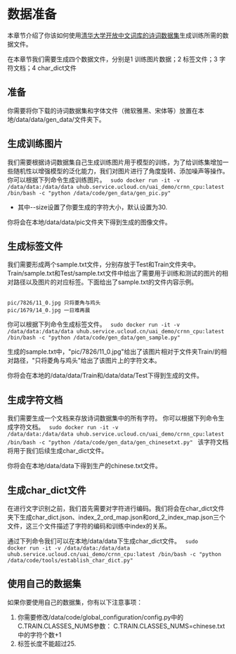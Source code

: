 

# 数据准备
本章节介绍了你该如何使用[清华大学开放中文词库的诗词数据集](http://thuocl.thunlp.org/)生成训练所需的数据文件。

在本章节我们需要生成四个数据文件，分别是1 训练图片数据；2 标签文件；3 字符文档；4 char_dict文件

## 准备
你需要将你下载的诗词数据集和字体文件（微软雅黑、宋体等）放置在本地/data/data/gen_data/文件夹下。

## 生成训练图片
我们需要根据诗词数据集自己生成训练图片用于模型的训练，为了给训练集增加一些随机性以增强模型的泛化能力，我们对图片进行了角度旋转、添加噪声等操作。
你可以根据下列命令生成训练图片。
<code>
sudo docker run -it -v /data/data:/data/data uhub.service.ucloud.cn/uai_demo/crnn_cpu:latest /bin/bash -c "python /data/code/gen_data/gen_pic.py"
</code>

  * 其中--size设置了你要生成的字符大小，默认设置为30.

你将会在本地/data/data/pic文件夹下得到生成的图像文件。
## 生成标签文件
我们需要形成两个sample.txt文件，分别存放于Test和Train文件夹中。Train/sample.txt和Test/sample.txt文件中给出了需要用于训练和测试的图片的相对路径以及图片的对应标签。下面给出了sample.txt的文件内容示例。

<code>
pic/7826/11_0.jpg 只将菱角与鸡头
pic/1679/14_0.jpg 一日难再晨
</code>

你可以根据下列命令生成标签文件。
<code>
sudo docker run -it -v /data/data:/data/data uhub.service.ucloud.cn/uai_demo/crnn_cpu:latest /bin/bash -c "python /data/code/gen_data/gen_sample.py"
</code>

生成的sample.txt中，"pic/7826/11\_0.jpg"给出了该图片相对于文件夹Train/的相对路径，"只将菱角与鸡头"给出了该图片上的字符文本。

你将会在本地的/data/data/Train和/data/data/Test下得到生成的文件。
## 生成字符文档
我们需要生成一个文档来存放诗词数据集中的所有字符。
你可以根据下列命令生成字符文档。
<code>
sudo docker run -it -v /data/data:/data/data uhub.service.ucloud.cn/uai_demo/crnn_cpu:latest /bin/bash -c "python /data/code/gen_data/gen_chinesetxt.py"
</code>
该字符文档将用于我们后续生成char\_dict文件。

你将会在本地/data/data下得到生产的chinese.txt文件。
## 生成char_dict文件
在进行文字识别之前，我们首先需要对字符进行编码。我们将会在char\_dict文件夹下生成char\_dict.json、index\_2\_ord\_map.json和ord\_2\_index\_map.json三个文件，这三个文件描述了字符的编码和训练中index的关系。

通过下列命令我们可以在本地/data/data下生成char\_dict文件。
<code>
sudo docker run -it -v /data/data:/data/data uhub.service.ucloud.cn/uai_demo/crnn_cpu:latest /bin/bash -c "python /data/code/tools/establish_char_dict.py"
</code>

## 使用自己的数据集
如果你要使用自己的数据集，你有以下注意事项：

1. 你需要修改/data/code/global\_configuration/config.py中的C.TRAIN.CLASSES_NUMS参数：
     C.TRAIN.CLASSES\_NUMS=chinese.txt中的字符个数+1
2. 标签长度不能超过25.